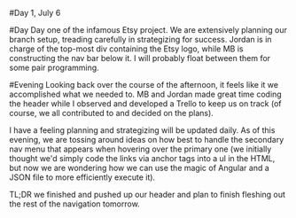 #Day 1, July 6

#Day
Day one of the infamous Etsy project.
We are extensively planning our branch setup, treading carefully in strategizing for success. Jordan is in charge of the top-most div containing the Etsy logo, while MB is constructing the nav bar below it. I will probably float between them for some pair programming.

#Evening
Looking back over the course of the afternoon, it feels like it we accomplished what we needed to. MB and Jordan made great time coding the header while I observed and developed a Trello to keep us on track (of course, we all contributed to and decided on the plans).

I have a feeling planning and strategizing will be updated daily. As of this evening, we are tossing around ideas on how best to handle the secondary nav menu that appears when hovering over the primary one (we initially thought we'd simply code the links via anchor tags into a ul in the HTML, but now we are wondering how we can use the magic of Angular and a JSON file to more efficiently execute it).

TL;DR we finished and pushed up our header and plan to finish fleshing out the rest of the navigation tomorrow. 
